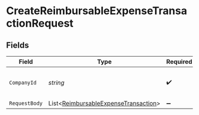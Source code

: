 # CreateReimbursableExpenseTransactionRequest


## Fields

| Field                                                                                             | Type                                                                                              | Required                                                                                          | Description                                                                                       | Example                                                                                           |
| ------------------------------------------------------------------------------------------------- | ------------------------------------------------------------------------------------------------- | ------------------------------------------------------------------------------------------------- | ------------------------------------------------------------------------------------------------- | ------------------------------------------------------------------------------------------------- |
| `CompanyId`                                                                                       | *string*                                                                                          | :heavy_check_mark:                                                                                | Unique identifier for a company.                                                                  | 8a210b68-6988-11ed-a1eb-0242ac120002                                                              |
| `RequestBody`                                                                                     | List<[ReimbursableExpenseTransaction](../../Models/Components/ReimbursableExpenseTransaction.md)> | :heavy_minus_sign:                                                                                | N/A                                                                                               |                                                                                                   |